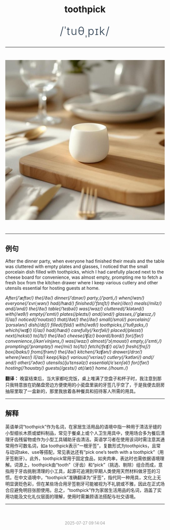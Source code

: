<div align="center">

# toothpick

<div style="margin: 30px 0;">
<h1 style="font-size: 2.5em; font-weight: 300; letter-spacing: 2px; margin: 0; color: #2c3e50;">
/ˈtuθˌpɪk/
</h1>
</div>

</div>

---

<div align="center" style="margin: 40px 0;">

![toothpick](images/toothpick.png)

</div>

---

## 例句

After the dinner party, when everyone had finished their meals and the table was cluttered with empty plates and glasses, I noticed that the small porcelain dish filled with toothpicks, which I had carefully placed next to the cheese board for convenience, was almost empty, prompting me to fetch a fresh box from the kitchen drawer where I keep various cutlery and other utensils essential for hosting guests at home.

*After(/ˈæftər/) the(/ðə/) dinner(/ˈdɪnər/) party,(/ˈpɑrti,/) when(/wɪn/) everyone(/ˈɛvriˌwən/) had(/hæd/) finished(/ˈfɪnɪʃt/) their(/ðɛr/) meals(/milz/) and(/ənd/) the(/ðə/) table(/ˈteɪbəl/) was(/wɑz/) cluttered(/ˈklətərd/) with(/wɪθ/) empty(/ˈɛmti/) plates(/pleɪts/) and(/ənd/) glasses,(/ˈglæsɪz,/) I(/aɪ/) noticed(/ˈnoʊtɪst/) that(/ðət/) the(/ðə/) small(/smɔl/) porcelain(/ˈpɔrsələn/) dish(/dɪʃ/) filled(/fɪld/) with(/wɪθ/) toothpicks,(/ˈtuθˌpɪks,/) which(/wɪʧ/) I(/aɪ/) had(/hæd/) carefully(/ˈkɛrfəli/) placed(/pleɪst/) next(/nɛkst/) to(/tɪ/) the(/ðə/) cheese(/ʧiz/) board(/bɔrd/) for(/fər/) convenience,(/kənˈvinjəns,/) was(/wɑz/) almost(/ˈɔlˌmoʊst/) empty,(/ˈɛmti,/) prompting(/ˈprɑmptɪŋ/) me(/mi/) to(/tɪ/) fetch(/fɛʧ/) a(/ə/) fresh(/frɛʃ/) box(/bɑks/) from(/frəm/) the(/ðə/) kitchen(/ˈkɪʧən/) drawer(/drɔr/) where(/wɛr/) I(/aɪ/) keep(/kip/) various(/ˈvɛriəs/) cutlery(/ˈkətləri/) and(/ənd/) other(/ˈəðər/) utensils(/juˈtɛnsəlz/) essential(/ɛˈsɛnʃəl/) for(/fər/) hosting(/ˈhoʊstɪŋ/) guests(/gɛsts/) at(/æt/) home.(/hoʊm./)*

**翻译：** 晚宴结束后，当大家都吃完饭，桌上堆满了空盘子和杯子时，我注意到那只我特意放在奶酪盘旁边方便使用的小瓷盘里装的牙签几乎空了，于是我便去厨房抽屉里取了一盒新的，那里我放着各种餐具和招待客人所需的用具。

---

## 解释

英语单词“toothpick”作为名词，在家居生活用品的语境中指一种用于清洁牙缝的小型细长木质或塑料制品，常见于餐桌上或个人卫生用具中，使用场合多为餐后清理牙齿残留物或作为小型工具辅助牙齿清洁。英语学习者在使用该词时需注意其通常用作可数名词，如a toothpick表示“一根牙签”，复数形式为toothpicks，且常与动词take、use等搭配，常见表达还有“pick one’s teeth with a toothpick”（用牙签剔牙）。此外，toothpick常用于固定食品，如夹肉串，表达时也需依据语境理解。词源上，toothpick由“tooth”（牙齿）和“pick”（挑选、剔除）组合而成，意指用于牙齿挑剔清理的小工具，起源可追溯到早期人类使用天然材料做牙签的习惯。在中文语境中，“toothpick”准确翻译为“牙签”，指代同一种用具，文化上无明显褒贬色彩，但在某些场合用牙签剔牙可能被视为不礼貌或不雅，因此在正式场合应避免明目张胆使用。总之，“toothpick”作为家居生活用品的名词，涵盖了实用功能及文化礼仪层面的理解，使用时需兼顾语法搭配与社交语境。


---

<div align="center" style="margin-top: 50px;">
<small style="color: #999; font-size: 0.9em;">2025-07-27 09:14:04</small>
</div>
